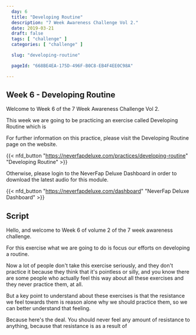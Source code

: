 ```yaml
---
  day: 6
  title: "Developing Routine"
  description: "7 Week Awareness Challenge Vol 2."
  date: 2019-03-21
  draft: false
  tags: [ "challenge" ]
  categories: [ "challenge" ]

  slug: "developing-routine"

  pageId: "668BE4EA-175D-496F-B0C8-EB4F4EE0C98A"

---
```


## Week 6 - Developing Routine

Welcome to Week 6 of the 7 Week Awareness Challenge Vol 2.

This week we are going to be practicing an exercise called Developing Routine which is 


For further information on this practice, please visit the Developing Routine page on the website.


{{< nfd_button "https://neverfapdeluxe.com/practices/developing-routine" "Developing Routine" >}}


Otherwise, please login to the NeverFap Deluxe Dashboard in order to download the latest audio for this module.


{{< nfd_button "https://neverfapdeluxe.com/dashboard" "NeverFap Deluxe Dashboard" >}}


## Script

<!-- INTRO -->

Hello, and welcome to Week 6 of volume 2 of the 7 week awareness challenge.

For this exercise what we are going to do is focus our efforts on developing a routine.

Now a lot of people don't take this exercise seriously, and they don't practice it because they think that it's pointless or silly, and you know there are some people who actually feel this way about all these exercises and they never practice them, at all.

But a key point to understand about these exercises is that the resistance we feel towards them is reason alone why we should practice them, so we can better understand that feeling.

Because here's the deal. You should never feel any amount of resistance to anything, because that resistance is as a result of
